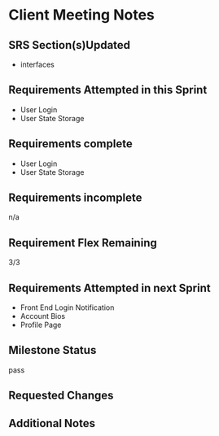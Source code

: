 # Client Meeting Notes

## SRS Section(s)Updated

- interfaces

## Requirements Attempted in this Sprint

- User Login
- User State Storage

## Requirements complete

- User Login
- User State Storage

## Requirements incomplete

n/a

## Requirement Flex Remaining

3/3

## Requirements Attempted in next Sprint

- Front End Login Notification
- Account Bios
- Profile Page

## Milestone Status

pass

## Requested Changes


## Additional Notes


